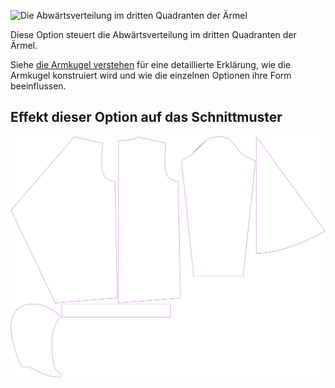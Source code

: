 ![Die Abwärtsverteilung im dritten Quadranten der Ärmel](./sleevecapq3spread2.svg)

Diese Option steuert die Abwärtsverteilung im dritten Quadranten der Ärmel.

<Tip>

Siehe [die Armkugel verstehen](/docs/patterns/brian/options#understanding-the-sleevecap) für eine detaillierte Erklärung, wie die Armkugel konstruiert wird und wie die einzelnen Optionen ihre Form beeinflussen.

</Tip>

## Effekt dieser Option auf das Schnittmuster
![Dieses Bild zeigt den Effekt dieser Option, indem es mehrere Varianten überlagert, die einen anderen Wert für diese Option haben](yuri_sleevecapq3spread2_sample.svg "Effekt dieser Option auf das Schnittmuster")
